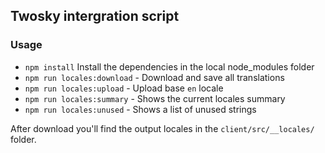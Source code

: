 ## Twosky intergration script

### Usage

- `npm install` Install the dependencies in the local node_modules folder
- `npm run locales:download` - Download and save all translations
- `npm run locales:upload` - Upload base `en` locale
- `npm run locales:summary` - Shows the current locales summary
- `npm run locales:unused` - Shows a list of unused strings

After download you'll find the output locales in the `client/src/__locales/` folder.
